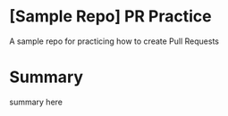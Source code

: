 # [Sample Repo] PR Practice
A sample repo for practicing how to create Pull Requests

# Summary
summary here